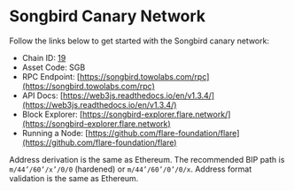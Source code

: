# Songbird Canary Network

Follow the links below to get started with the Songbird canary network:

* Chain ID: [19](https://github.com/ethereum-lists/chains/blob/master/\_data/chains/eip155-19.json)
* Asset Code: SGB
* RPC Endpoint: [https://songbird.towolabs.com/rpc](https://songbird.towolabs.com/rpc)
* API Docs: [https://web3js.readthedocs.io/en/v1.3.4/](https://web3js.readthedocs.io/en/v1.3.4/)
* Block Explorer: [https://songbird-explorer.flare.network/](https://songbird-explorer.flare.network)
* Running a Node: [https://github.com/flare-foundation/flare](https://github.com/flare-foundation/flare)

Address derivation is the same as Ethereum.
The recommended BIP path is `m/44’/60’/x’/0/0` (hardened) or `m/44’/60’/0’/0/x`.
Address format validation is the same as Ethereum.
